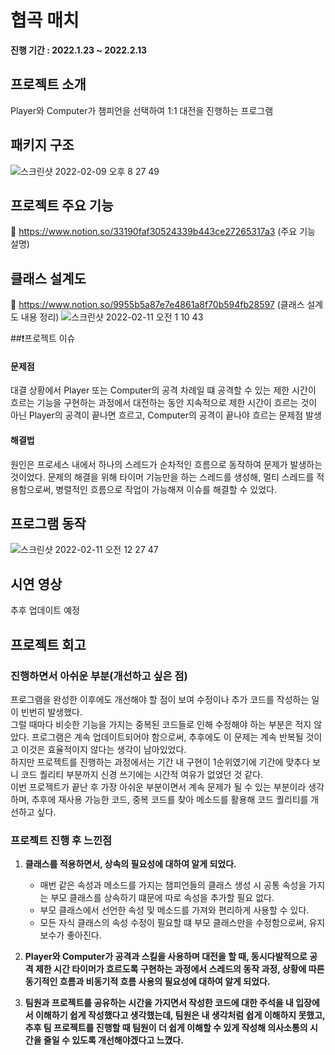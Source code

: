# 협곡 매치
<Strong>진행 기간 : 2022.1.23 ~ 2022.2.13</Strong><br>

## 프로젝트 소개
Player와 Computer가 챔피언을 선택하여 1:1 대전을 진행하는 프로그램

## 패키지 구조
![스크린샷 2022-02-09 오후 8 27 49](https://user-images.githubusercontent.com/60283977/153191147-83dea08b-9210-4a21-a9b1-aa077d8ed65c.png)

## 프로젝트 주요 기능
🔗 https://www.notion.so/33190faf30524339b443ce27265317a3 (주요 기능 설명)

##  클래스 설계도
🔗 https://www.notion.so/9955b5a87e7e4861a8f70b594fb28597 (클래스 설계도 내용 정리)
![스크린샷 2022-02-11 오전 1 10 43](https://user-images.githubusercontent.com/60283977/153448461-db874018-2721-49c5-93b0-41b39bcf0fb3.png)


##❗프로젝트 이슈
#### 문제점
대결 상황에서 Player 또는 Computer의 공격 차례일 떄 공격할 수 있는 제한 시간이 흐르는 기능을 구현하는 과정에서 
대전하는 동안 지속적으로 제한 시간이 흐르는 것이 아닌 Player의 공격이 끝나면 흐르고, Computer의 공격이 끝나야 흐르는 문제점 발생
#### 해결법
원인은 프로세스 내에서 하나의 스레드가 순차적인 흐름으로 동작하여 문제가 발생하는 것이었다.
문제의 해결을 위해 타이머 기능만을 하는 스레드를 생성해, 멀티 스레드를 적용함으로써, 병렬적인 흐름으로 작업이 가능해져 이슈를 해결할 수 있었다.

## 프로그램 동작
![스크린샷 2022-02-11 오전 12 27 47](https://user-images.githubusercontent.com/60283977/153439874-d4a9e93f-292e-47b4-90c6-eccbac802c37.png)



## 시연 영상
추후 업데이트 예정

## 프로젝트 회고

### 진행하면서 아쉬운 부분(개선하고 싶은 점)
프로그램을 완성한 이후에도 개선해야 할 점이 보여 수정이나 추가 코드를 작성하는 일이 빈번히 발생했다.  
그럴 때마다 비슷한 기능을 가지는 중복된 코드들로 인해 수정해야 하는 부분은 적지 않았다.
프로그램은 계속 업데이트되어야 함으로써, 추후에도 이 문제는 계속 반복될 것이고 이것은 효율적이지 않다는 생각이 남아있었다.  
하지만 프로젝트를 진행하는 과정에서는 기간 내 구현이 1순위였기에 기간에 맞추다 보니 코드 퀄리티 부분까지 신경 쓰기에는 시간적 여유가 없었던 것 같다.  
이번 프로젝트가 끝난 후 가장 아쉬운 부분이면서 계속 문제가 될 수 있는 부분이라 생각하며, 추후에 재사용 가능한 코드, 중복 코드를 찾아 메소드를 활용해 코드 퀄리티를 개선하고 싶다.

### 프로젝트 진행 후 느낀점
1. <strong> 클래스를 적용하면서, 상속의 필요성에 대하여 알게 되었다.</strong>

   - 매번 같은 속성과 메소드를 가지는 챔피언들의 클래스 생성 시 공통 속성을 가지는 부모 클래스를 상속하기 떄문에 따로 속성을 추가할 필요 없다.
   - 부모 클래스에서 선언한 속성 및 메소드를 가져와 편리하게 사용할 수 있다.
   - 모든 자식 클래스의 속성 수정이 필요할 떄 부모 클래스만을 수정함으로써, 유지보수가 좋아진다.
           <br>
   

2. <strong>Player와 Computer가 공격과 스킬을 사용하며 대전을 할 때, 동시다발적으로 공격 제한 시간 타이머가 흐르도록 구현하는 과정에서
  스레드의 동작 과정, 상황에 따른 동기적인 흐름과 비동기적 흐름 사용의 필요성에 대하여 알게 되었다.<br></strong>


3. <strong>팀원과 프로젝트를 공유하는 시간을 가지면서 작성한 코드에 대한 주석을 내 입장에서 이해하기 쉽게 작성했다고 생각했는데,
  팀원은 내 생각처럼 쉽게 이해하지 못했고, 추후 팀 프로젝트를 진행할 때 팀원이 더 쉽게 이해할 수 있게 작성해 의사소통의 시간을 줄일 수 있도록 개선해야겠다고 느꼈다.</strong>


